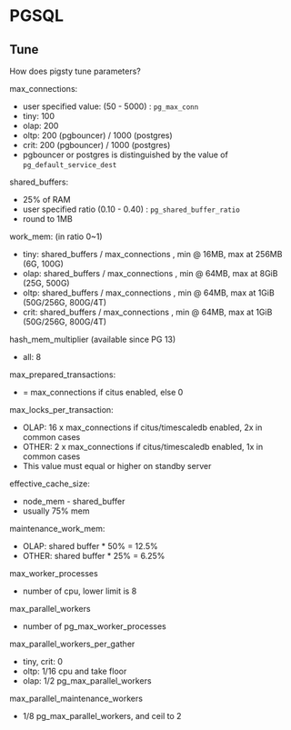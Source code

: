 # PGSQL



## Tune

How does pigsty tune parameters?

max_connections:
- user specified value: (50 - 5000) : `pg_max_conn`
- tiny: 100
- olap: 200
- oltp: 200 (pgbouncer) / 1000 (postgres)
- crit: 200 (pgbouncer) / 1000 (postgres)
- pgbouncer or postgres is distinguished by the value of `pg_default_service_dest`

shared_buffers: 
- 25% of RAM
- user specified ratio (0.10 - 0.40) : `pg_shared_buffer_ratio`
- round to 1MB

work_mem: (in ratio 0~1)
- tiny: shared_buffers / max_connections , min @ 16MB, max at 256MB (6G, 100G)
- olap: shared_buffers / max_connections , min @ 64MB, max at 8GiB  (25G, 500G)
- oltp: shared_buffers / max_connections , min @ 64MB, max at 1GiB  (50G/256G, 800G/4T)
- crit: shared_buffers / max_connections , min @ 64MB, max at 1GiB  (50G/256G, 800G/4T)

hash_mem_multiplier (available since PG 13)
- all: 8

max_prepared_transactions:
- = max_connections if citus enabled, else 0

max_locks_per_transaction:
- OLAP: 16 x max_connections if citus/timescaledb enabled, 2x in common cases
- OTHER: 2 x max_connections if citus/timescaledb enabled, 1x in common cases 
- This value must equal or higher on standby server

effective_cache_size:
- node_mem - shared_buffer 
- usually 75% mem

maintenance_work_mem:
- OLAP: shared buffer * 50% = 12.5%
- OTHER: shared buffer * 25% = 6.25%

max_worker_processes
- number of cpu, lower limit is 8

max_parallel_workers
- number of pg_max_worker_processes

max_parallel_workers_per_gather
- tiny, crit: 0
- oltp: 1/16 cpu and take floor
- olap: 1/2 pg_max_parallel_workers

max_parallel_maintenance_workers
- 1/8 pg_max_parallel_workers, and ceil to 2